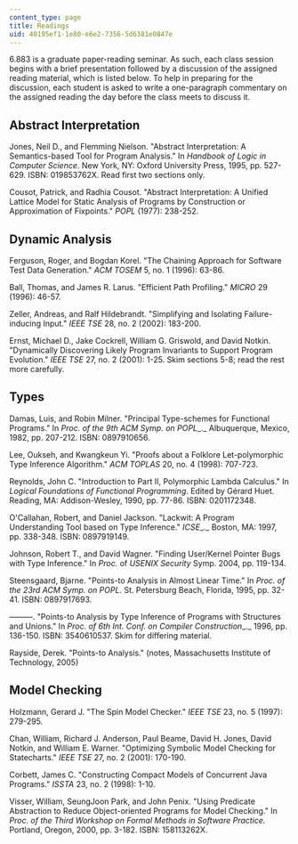```yaml
---
content_type: page
title: Readings
uid: 40195ef1-1e80-e6e2-7356-5d6381e0847e
---
```


6.883 is a graduate paper-reading seminar. As such, each class session begins with a brief presentation followed by a discussion of the assigned reading material, which is listed below. To help in preparing for the discussion, each student is asked to write a one-paragraph commentary on the assigned reading the day before the class meets to discuss it.

Abstract Interpretation
-----------------------

Jones, Neil D., and Flemming Nielson. "Abstract Interpretation: A Semantics-based Tool for Program Analysis." In _Handbook of Logic in Computer Science_. New York, NY: Oxford University Press, 1995, pp. 527-629. ISBN: 019853762X. Read first two sections only.

Cousot, Patrick, and Radhia Cousot. "Abstract Interpretation: A Unified Lattice Model for Static Analysis of Programs by Construction or Approximation of Fixpoints." _POPL_ (1977): 238-252.

Dynamic Analysis
----------------

Ferguson, Roger, and Bogdan Korel. "The Chaining Approach for Software Test Data Generation." _ACM TOSEM_ 5, no. 1 (1996): 63-86.

Ball, Thomas, and James R. Larus. "Efficient Path Profiling." _MICRO_ 29 (1996): 46-57.

Zeller, Andreas, and Ralf Hildebrandt. "Simplifying and Isolating Failure-inducing Input." _IEEE TSE_ 28, no. 2 (2002): 183-200.

Ernst, Michael D., Jake Cockrell, William G. Griswold, and David Notkin. "Dynamically Discovering Likely Program Invariants to Support Program Evolution." _IEEE TSE_ 27, no. 2 (2001): 1-25. Skim sections 5-8; read the rest more carefully.

Types
-----

Damas, Luis, and Robin Milner. "Principal Type-schemes for Functional Programs." In _Proc. of the 9th ACM Symp. on POPL__._ Albuquerque, Mexico, 1982, pp. 207-212. ISBN: 0897910656.

Lee, Oukseh, and Kwangkeun Yi. "Proofs about a Folklore Let-polymorphic Type Inference Algorithm." _ACM TOPLAS_ 20, no. 4 (1998): 707-723.

Reynolds, John C. "Introduction to Part II, Polymorphic Lambda Calculus." In _Logical Foundations of Functional Programming_. Edited by Gérard Huet. Reading, MA: Addison-Wesley, 1990, pp. 77-86. ISBN: 0201172348.

O'Callahan, Robert, and Daniel Jackson. "Lackwit: A Program Understanding Tool based on Type Inference." _ICSE__._ Boston, MA: 1997, pp. 338-348. ISBN: 0897919149.

Johnson, Robert T., and David Wagner. "Finding User/Kernel Pointer Bugs with Type Inference." In _Proc._ of _USENIX Security_ Symp. 2004, pp. 119-134.

Steensgaard, Bjarne. "Points-to Analysis in Almost Linear Time." In _Proc. of the 23rd ACM Symp. on POPL_. St. Petersburg Beach, Florida, 1995, pp. 32-41. ISBN: 0897917693.

———. "Points-to Analysis by Type Inference of Programs with Structures and Unions." In _Proc. of 6th Int. Conf. on Compiler Construction__._ 1996, pp. 136-150. ISBN: 3540610537. Skim for differing material.

Rayside, Derek. "Points-to Analysis." (notes, Massachusetts Institute of Technology, 2005)

Model Checking
--------------

Holzmann, Gerard J. "The Spin Model Checker." _IEEE TSE_ 23, no. 5 (1997): 279-295.

Chan, William, Richard J. Anderson, Paul Beame, David H. Jones, David Notkin, and William E. Warner. "Optimizing Symbolic Model Checking for Statecharts." _IEEE TSE_ 27, no. 2 (2001): 170-190.

Corbett, James C. "Constructing Compact Models of Concurrent Java Programs." _ISSTA_ 23, no. 2 (1998): 1-10.

Visser, William, SeungJoon Park, and John Penix. "Using Predicate Abstraction to Reduce Object-oriented Programs for Model Checking." In _Proc. of the Third Workshop on Formal Methods in Software Practice._ Portland, Oregon, 2000, pp. 3-182. ISBN: 158113262X.